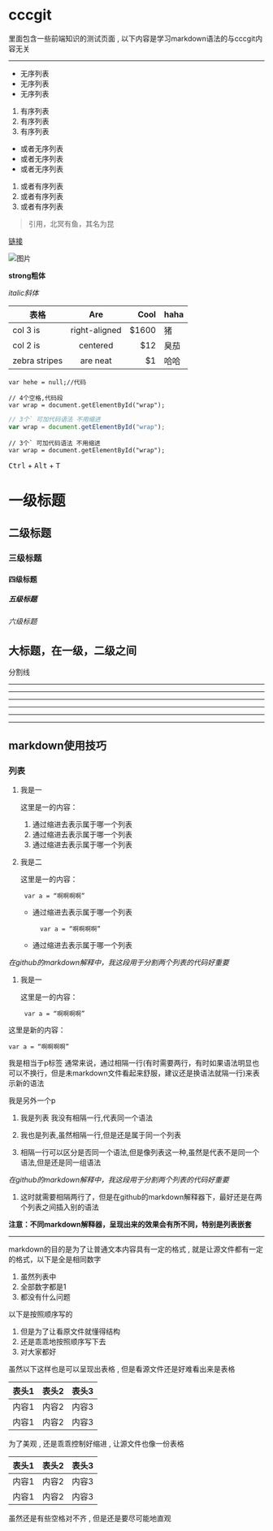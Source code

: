# cccgit

里面包含一些前端知识的测试页面 , 以下内容是学习markdown语法的与cccgit内容无关

******************************************************************************

* 无序列表
* 无序列表
* 无序列表

1. 有序列表
2. 有序列表
3. 有序列表

- 或者无序列表
- 或者无序列表
- 或者无序列表

1. 或者有序列表
1. 或者有序列表
1. 或者有序列表

>引用，北冥有鱼，其名为昆

[链接](https://github.com/cccikov/)

![图片](https://avatars2.githubusercontent.com/u/16117570?v=3&s=460)

**strong粗体**

*italic斜体*

| 表格          | Are           | Cool  | haha |
| ------------- |:-------------:| -----:| -----|
| col 3 is      | right-aligned | $1600 |     猪|
| col 2 is      | centered      |   $12 |   臭茄|
| zebra stripes | are neat      |    $1 |  哈哈 |

`var hehe = null;//代码`

    // 4个空格,代码段
    var wrap = document.getElementById("wrap");

```javascript
// 3个` 可加代码语法 不用缩进
var wrap = document.getElementById("wrap");
```

```
// 3个` 可加代码语法 不用缩进
var wrap = document.getElementById("wrap");
```

<kbd>Ctrl</kbd> + <kbd>Alt</kbd> + <kbd>T</kbd>


# 一级标题
## 二级标题
### 三级标题
#### 四级标题
##### 五级标题
###### 六级标题

大标题，在一级，二级之间
----

分割线

* * *

***

*****

- - -

---------------------------------------

----




## markdown使用技巧

### 列表

1. 我是一

    这里是一的内容：

    1. 通过缩进去表示属于哪一个列表
    2. 通过缩进去表示属于哪一个列表
    3. 通过缩进去表示属于哪一个列表

2. 我是二

    这里是一的内容：

	    var a = “啊啊啊啊”

    * 通过缩进去表示属于哪一个列表

    		var a = “啊啊啊啊”

    * 通过缩进去表示属于哪一个列表

*在github的markdown解释中，我这段用于分割两个列表的代码好重要*

1. 我是一

	这里是一的内容：

		var a = “啊啊啊啊”

这里是新的内容：

    var a = “啊啊啊啊”

我是相当于p标签
通常来说，通过相隔一行(有时需要两行，有时如果语法明显也可以不换行，但是未markdown文件看起来舒服，建议还是换语法就隔一行)来表示新的语法

我是另外一个p


1. 我是列表
    我没有相隔一行,代表同一个语法

2. 我也是列表,虽然相隔一行,但是还是属于同一个列表

3. 相隔一行可以区分是否同一个语法,但是像列表这一种,虽然是代表不是同一个语法,但是还是同一组语法

*在github的markdown解释中，我这段用于分割两个列表的代码好重要*

1. 这时就需要相隔两行了，但是在github的markdown解释器下，最好还是在两个列表之间插入别的语法

**注意：不同markdown解释器，呈现出来的效果会有所不同，特别是列表嵌套**

-----------------------------

markdown的目的是为了让普通文本内容具有一定的格式 , 就是让源文件都有一定的格式，以下是全是相同数字

1. 虽然列表中
1. 全部数字都是1
1. 都没有什么问题

以下是按照顺序写的

1. 但是为了让看原文件就懂得结构
2. 还是乖乖地按照顺序写下去
3. 对大家都好


虽然以下这样也是可以呈现出表格 , 但是看源文件还是好难看出来是表格

|表头1|表头2|表头3|
|-|-|-|
|内容1|内容2|内容3|
|内容1|内容2|内容3|

为了美观 , 还是乖乖控制好缩进 , 让源文件也像一份表格

| 表头1 | 表头2 | 表头3 |
|-------|------|------|
| 内容1 | 内容2 | 内容3 |
| 内容1 | 内容2 | 内容3 |

虽然还是有些空格对不齐 , 但是还是要尽可能地直观
